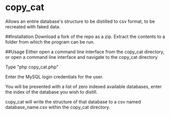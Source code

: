 # copy_cat
Allows an entire database's structure to be distilled to csv format, to be recreated with faked data.

##Installation
Download a fork of the repo as a zip. Extract the contents to a folder from which the program can be run.

##Usage
Either open a command line interface from the copy_cat directory, or open a command line interface and navigate to the copy_cat directory

Type "php copy_cat.php"

Enter the MySQL login credentials for the user.

You will be presented with a list of zero indexed available databases, enter the index of the database you wish to distill.

copy_cat will write the structure of that database to a csv named database_name.csv within the copy_cat directory.
